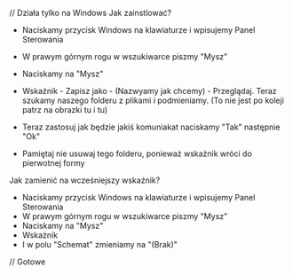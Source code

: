 //                                                                              Działa tylko na Windows
Jak zainstlować?

- Naciskamy przycisk Windows na klawiaturze i wpisujemy Panel Sterowania
- W prawym górnym rogu w wszukiwarce piszmy "Mysz"
- Naciskamy na "Mysz" 
- Wskaźnik - Zapisz jako - (Nazwyamy jak chcemy) - Przeglądaj. Teraz szukamy naszego folderu z plikami i podmieniamy. (To nie jest po koleji patrz na obrazki tu i tu)
- Teraz zastosuj jak będzie jakiś komuniakat naciskamy "Tak" następnie "Ok"

- Pamiętaj nie usuwaj tego folderu, ponieważ wskaźnik wróci do pierwotnej formy

Jak zamienić na wcześniejszy wskaźnik?

- Naciskamy przycisk Windows na klawiaturze i wpisujemy Panel Sterowania
- W prawym górnym rogu w wszukiwarce piszmy "Mysz"
- Naciskamy na "Mysz" 
- Wskaźnik
- I w polu "Schemat" zmieniamy na "(Brak)"

//                                                                                Gotowe
